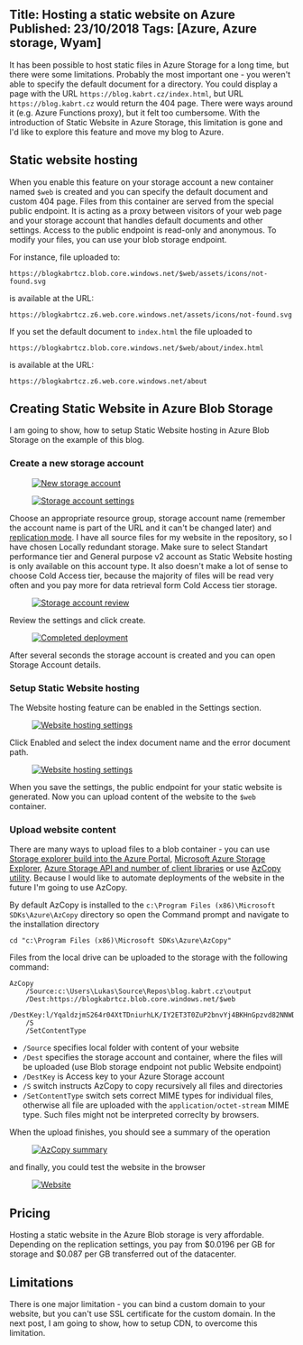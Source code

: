 Title: Hosting a static website on Azure
Published: 23/10/2018
Tags: [Azure, Azure storage, Wyam]
---

It has been possible to host static files in Azure Storage for a long time, but there were some limitations. Probably the most important one - you weren't able to specify the default document for a directory. You could display a page with the URL `https://blog.kabrt.cz/index.html`, but URL `https://blog.kabrt.cz` would return the 404 page. There were ways around it (e.g. Azure Functions proxy), but it felt too cumbersome. With the introduction of Static Website in Azure Storage, this limitation is gone and I'd like to explore this feature and move my blog to Azure.

## Static website hosting
When you enable this feature on your storage account a new container named `$web` is created and you can specify the default document and custom 404 page. Files from this container are served from the special public endpoint. It is acting as a proxy between visitors of your web page and your storage account that handles default documents and other settings. Access to the public endpoint is read-only and anonymous. To modify your files, you can use your blob storage endpoint.

For instance, file uploaded to:

    https://blogkabrtcz.blob.core.windows.net/$web/assets/icons/not-found.svg
    
is available at the URL:

    https://blogkabrtcz.z6.web.core.windows.net/assets/icons/not-found.svg

If you set the default document to `index.html` the file uploaded to
    
    https://blogkabrtcz.blob.core.windows.net/$web/about/index.html

is available at the URL:

    https://blogkabrtcz.z6.web.core.windows.net/about

## Creating Static Website in Azure Blob Storage

I am going to show, how to setup Static Website hosting in Azure Blob Storage on the example of this blog.

### Create a new storage account

<figure class="figure w-100 text-center">
    <a href="/content/2018-10-hosting-static-website-on-azure/01-new-storage-account.png" data-toggle="lightbox" data-gallery="2018-10-23-post">
        <img src="/content/2018-10-hosting-static-website-on-azure/01-new-storage-account_t.png" class="figure-img img-fluid" alt="New storage account">
    </a>
</figure>

<figure class="figure w-100 text-center">
    <a href="/content/2018-10-hosting-static-website-on-azure/02-storage-account-settings.png" data-toggle="lightbox" data-gallery="2018-10-23-post">
        <img src="/content/2018-10-hosting-static-website-on-azure/02-storage-account-settings_t.png" class="figure-img img-fluid" alt="Storage account settings">
    </a>
</figure>

Choose an appropriate resource group, storage account name (remember the account name is part of the URL and it can't be changed later) and [replication mode](https://docs.microsoft.com/en-us/azure/storage/common/storage-redundancy). I have all source files for my website in the repository, so I have chosen Locally redundant storage. Make sure to select Standart performance tier and General purpose v2 account as Static Website hosting is only available on this account type. It also doesn't make a lot of sense to choose Cold Access tier, because the majority of files will be read very often and you pay more for data retrieval form Cold Access tier storage.

<figure class="figure w-100 text-center">
    <a href="/content/2018-10-hosting-static-website-on-azure/03-storage-review.png" data-toggle="lightbox" data-gallery="2018-10-23-post">
        <img src="/content/2018-10-hosting-static-website-on-azure/03-storage-review_t.png" class="figure-img img-fluid" alt="Storage account review">
    </a>
</figure>

Review the settings and click create.

<figure class="figure w-100 text-center">
    <a href="/content/2018-10-hosting-static-website-on-azure/04-storage-deployed.png" data-toggle="lightbox" data-gallery="2018-10-23-post">
        <img src="/content/2018-10-hosting-static-website-on-azure/04-storage-deployed_t.png" class="figure-img img-fluid" alt="Completed deployment">
    </a>
</figure>

After several seconds the storage account is created and you can open Storage Account details.

### Setup Static Website hosting

The Website hosting feature can be enabled in the Settings section.

<figure class="figure w-100 text-center">
    <a href="/content/2018-10-hosting-static-website-on-azure/05-website-hosting.png" data-toggle="lightbox" data-gallery="2018-10-23-post">
        <img src="/content/2018-10-hosting-static-website-on-azure/05-website-hosting_t.png" class="figure-img img-fluid" alt="Website hosting settings">
    </a>
</figure>

Click Enabled and select the index document name and the error document path.

<figure class="figure w-100 text-center">
    <a href="/content/2018-10-hosting-static-website-on-azure/06-website-hosting.png" data-toggle="lightbox" data-gallery="2018-10-23-post">
        <img src="/content/2018-10-hosting-static-website-on-azure/06-website-hosting_t.png" class="figure-img img-fluid" alt="Website hosting settings">
    </a>
</figure>

When you save the settings, the public endpoint for your static website is generated. Now you can upload content of the website to the `$web` container.

### Upload website content

There are many ways to upload files to a blob container - you can use <a href="/content/2018-10-hosting-static-website-on-azure/07-portal-storage-explorer.png" data-toggle="lightbox">Storage explorer build into the Azure Portal</a>, [Microsoft Azure Storage Explorer](https://azure.microsoft.com/en-us/features/storage-explorer/), [Azure Storage API and number of client libraries](https://docs.microsoft.com/en-us/azure/storage/blobs/storage-quickstart-blobs-dotnet) or use [AzCopy utility](https://docs.microsoft.com/en-us/azure/storage/common/storage-use-azcopy
). Because I would like to automate deployments of the website in the future I'm going to use AzCopy.


By default AzCopy is installed to the `c:\Program Files (x86)\Microsoft SDKs\Azure\AzCopy` directory so open the Command prompt and navigate to the installation directory

```
cd "c:\Program Files (x86)\Microsoft SDKs\Azure\AzCopy"
```

Files from the local drive can be uploaded to the storage with the following command: 

```
AzCopy 
    /Source:c:\Users\Lukas\Source\Repos\blog.kabrt.cz\output 
    /Dest:https://blogkabrtcz.blob.core.windows.net/$web 
    /DestKey:l/YqaldzjmS264r04XtTDniurhLK/IY2ET3T0ZuP2bnvYj4BKHnGpzvd82NNWD8Pk1uCVEzAdKvRyVZSHfGCkg== 
    /S 
    /SetContentType
```

* `/Source` specifies local folder with content of your website
* `/Dest` specifies the storage account and container, where the files will be uploaded (use Blob storage endpoint not public Website endpoint)
* `/DestKey` is Access key to your Azure Storage account
* `/S` switch instructs AzCopy to copy recursively all files and directories
* `/SetContentType` switch sets correct MIME types for individual files, otherwise all file are uploaded with the `application/octet-stream` MIME type. Such files might not be interpreted correclty by browsers.

When the upload finishes, you should see a summary of the operation

<figure class="figure w-100 text-center">
    <a href="/content/2018-10-hosting-static-website-on-azure/08-azcopy-summary.png" data-toggle="lightbox" data-gallery="2018-10-23-post">
        <img src="/content/2018-10-hosting-static-website-on-azure/08-azcopy-summary_t.png" class="figure-img img-fluid" alt="AzCopy summary">
    </a>
</figure>

and finally, you could test the website in the browser

<figure class="figure w-100 text-center">
    <a href="/content/2018-10-hosting-static-website-on-azure/09-website.png" data-toggle="lightbox" data-gallery="2018-10-23-post">
        <img src="/content/2018-10-hosting-static-website-on-azure/09-website_t.png" class="figure-img img-fluid" alt="Website">
    </a>
</figure>

## Pricing
Hosting a static website in the Azure Blob storage is very affordable. Depending on the replication settings, you pay from $0.0196 per GB for storage and $0.087 per GB transferred out of the datacenter.

## Limitations

There is one major limitation - you can bind a custom domain to your website, but you can't use SSL certificate for the custom domain. In the next post, I am going to show, how to setup CDN, to overcome this limitation.

